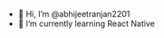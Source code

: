 - 👋 Hi, I’m @abhijeetranjan2201
- 🌱 I’m currently learning React Native

<!---
abhijeetranjan2201/abhijeetranjan2201 is a ✨ special ✨ repository because its `README.md` (this file) appears on your GitHub profile.
You can click the Preview link to take a look at your changes.
--->
